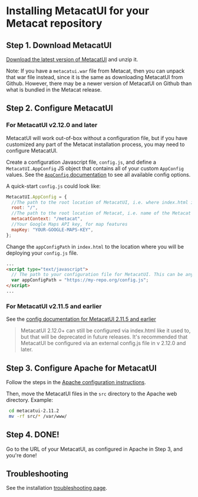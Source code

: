 # Installing MetacatUI for your Metacat repository

## Step 1. Download MetacatUI

[Download the latest version of MetacatUI](https://github.com/NCEAS/metacatui/releases) and unzip it.

Note: If you have a `metacatui.war` file from Metacat, then you can unpack that war file instead, since it is the
same as downloading MetacatUI from Github. However, there may be a newer version of MetacatUI on Github than what
is bundled in the Metacat release.

## Step 2. Configure MetacatUI

### For MetacatUI v2.12.0 and later

MetacatUI will work out-of-box without a configuration file, but if you have customized
any part of the Metacat installation process, you may need to configure MetacatUI.

Create a configuration Javascript file, `config.js`, and define a `MetacatUI.AppConfig` JS object
that contains all of your custom `AppConfig` values. See the [`AppConfig` documentation](../docs/AppConfig.html) to see
all available config options.

A quick-start `config.js` could look like:

```javascript
MetacatUI.AppConfig = {
  //The path to the root location of MetacatUI, i.e. where index.html is
  root: "/",
  //The path to the root location of Metacat, i.e. name of the Metacat Tomcat webapp
  metacatContext: "/metacat",
  //Your Google Maps API key, for map features
  mapKey: "YOUR-GOOGLE-MAPS-KEY",
};
```

Change the `appConfigPath` in `index.html` to the location where you will be deploying your `config.js` file.

```html
...
<script type="text/javascript">
  // The path to your configuration file for MetacatUI. This can be any web-accessible location.
  var appConfigPath = "https://my-repo.org/config.js";
</script>
...
```

### For MetacatUI v2.11.5 and earlier

See the [config documentation for MetacatUI 2.11.5 and earlier](configuration/pre-2.12.0.html)

> MetacatUI 2.12.0+ can still be configured via index.html like it used to, but that will be deprecated in future releases.
> It's recommended that MetacatUI be configured via an external config.js file in v 2.12.0 and later.

## Step 3. Configure Apache for MetacatUI

Follow the steps in the [Apache configuration instructions](apache).

Then, move the MetacatUI files in the `src` directory to the Apache web directory. Example:

```bash
 cd metacatui-2.11.2
 mv -rf src/* /var/www/
```

## Step 4. DONE!

Go to the URL of your MetacatUI, as configured in Apache in Step 3, and you're done!

## Troubleshooting

See the installation [troubleshooting page](troubleshooting.md).
